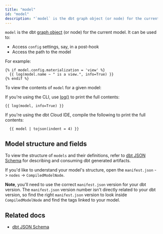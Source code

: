 ```yaml
---
title: "model"
id: "model"
description: "`model` is the dbt graph object (or node) for the current model."
---
```


`model` is the dbt [graph object](graph) (or node) for the current model. It can be used to:
- Access `config` settings, say, in a post-hook
- Access the path to the model

For example:
```jinja
{% if model.config.materialization = 'view' %}
  {{ log(model.name ~ " is a view.", info=True) }}
{% endif %}
```

To view the contents of `model` for a given model:

<Tabs>

<TabItem value="cli" label="CLI">

If you're using the CLI, use [log()](/reference/dbt-jinja-functions/log)
to print the full contents:

```jinja
{{ log(model, info=True) }}
```
  
 </TabItem>
 
 <TabItem value="ide" label="dbt Cloud IDE">
   
 If you're using the dbt Cloud IDE, compile the following to print the full contents:
 
  ```shell
    {{ model | tojson(indent = 4) }}
  ```
   
</TabItem>

</Tabs>

## Model structure and fields

To view the structure of `models` and their definitions, refer to [dbt JSON Schema](https://schemas.getdbt.com/) for describing and consuming dbt generated artifacts.

If you'd like to understand your model's structure, open the `manifest.json` -> `nodes` -> `CompiledModelNode`.

**Note**, you'll need to use the correct `manifest.json` version for your dbt version. The `manifest.json` version number isn't directly related to your dbt version, so find the right `manifest.json` version to look inside `CompiledModelNode` and find the tags linked to your model.


## Related docs

- [dbt JSON Schema](https://schemas.getdbt.com/)
